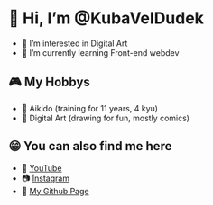 # 👋 Hi, I’m @KubaVelDudek
- 👀 I’m interested in Digital Art
- 🌱 I’m currently learning Front-end webdev

## 🎮 My Hobbys
- 🥋 Aikido (training for 11 years, 4 kyu)
- 🎨 Digital Art (drawing for fun, mostly comics)

## 😁 You can also find me here
- 🧧 [YouTube](https://youtube.com/c/kubaveldudek)
- 📷 [Instagram](https://instagram.com/deska_dudka)
- 📜 [My Github Page](https://kubaveldudek.github.io)

<!---
KubaVelDudek/KubaVelDudek is a ✨ special ✨ repository because its `README.md` (this file) appears on your GitHub profile.
You can click the Preview link to take a look at your changes.
--->
